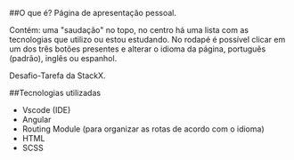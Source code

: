  ##O que é?
Página de apresentação pessoal.

Contém: uma "saudação" no topo, no centro há uma lista com as tecnologias que utilizo ou estou estudando. No rodapé é possível clicar em um dos três botões presentes e alterar o idioma da página, português (padrão), inglês ou espanhol.

Desafio-Tarefa da StackX.

 ##Tecnologias utilizadas

 - Vscode (IDE)
 - Angular
 - Routing Module (para organizar as rotas de acordo com o idioma)
 - HTML
 - SCSS
